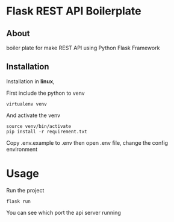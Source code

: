 # Flask REST API Boilerplate

## About

boiler plate for make REST API using Python Flask Framework


## Installation

Installation in **linux**,

First include the python to venv

```
virtualenv venv
```

And activate the venv

```
source venv/bin/activate
pip install -r requirement.txt
```

Copy .env.example to .env then open .env file, change the config environment



# Usage

Run the project

```
flask run
```

You can see which port the api server running
